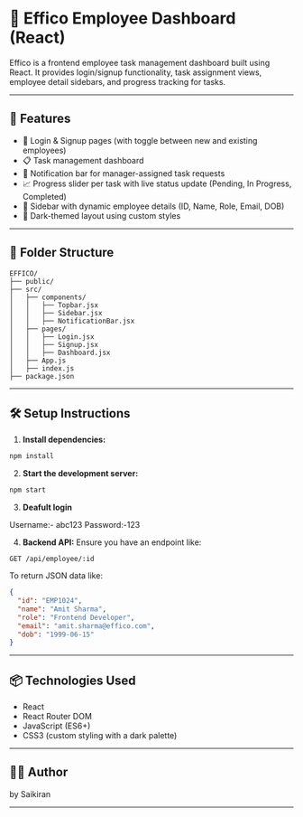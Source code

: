 # 📘 Effico Employee Dashboard (React)

Effico is a frontend employee task management dashboard built using React. It provides login/signup functionality, task assignment views, employee detail sidebars, and progress tracking for tasks.

---

## 🚀 Features

- 🔐 Login & Signup pages (with toggle between new and existing employees)
- 📋 Task management dashboard
- 🔔 Notification bar for manager-assigned task requests
- 📈 Progress slider per task with live status update (Pending, In Progress, Completed)
- 🧾 Sidebar with dynamic employee details (ID, Name, Role, Email, DOB)
- 🌙 Dark-themed layout using custom styles

---

## 📁 Folder Structure

```
EFFICO/
├── public/
├── src/
│   ├── components/
│   │   ├── Topbar.jsx
│   │   ├── Sidebar.jsx
│   │   ├── NotificationBar.jsx
│   ├── pages/
│   │   ├── Login.jsx
│   │   ├── Signup.jsx
│   │   ├── Dashboard.jsx
│   ├── App.js
│   ├── index.js
├── package.json
```

---

## 🛠️ Setup Instructions

1. **Install dependencies:**

```bash
npm install
```

2. **Start the development server:**

```bash
npm start
```

3. **Deafult login**

Username:- abc123
Password:-123

4. **Backend API:** Ensure you have an endpoint like:

```http
GET /api/employee/:id
```

To return JSON data like:

```json
{
  "id": "EMP1024",
  "name": "Amit Sharma",
  "role": "Frontend Developer",
  "email": "amit.sharma@effico.com",
  "dob": "1999-06-15"
}
```

---

## 📦 Technologies Used

- React
- React Router DOM
- JavaScript (ES6+)
- CSS3 (custom styling with a dark palette)

---

## 👨‍💻 Author

by Saikiran

---
